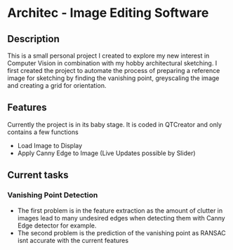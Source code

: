 <h1>Architec - Image Editing Software</h2>

## Description
This is a small personal project I created to explore my new interest in Computer Vision in combination with my hobby architectural sketching. 
I first created the project to automate the process of preparing a reference image for sketching by finding the vanishing point, greyscaling the image
and creating a grid for orientation.

## Features
Currently the project is in its baby stage. It is coded in QTCreator and only contains a few functions
- Load Image to Display
- Apply Canny Edge to Image (Live Updates possible by Slider)

## Current tasks

### Vanishing Point Detection
- The first problem is in the feature extraction as the amount of clutter in images lead to many undesired edges 
when detecting them with Canny Edge detector for example.
- The second problem is the prediction of the vanishing point as RANSAC isnt accurate with the current features
